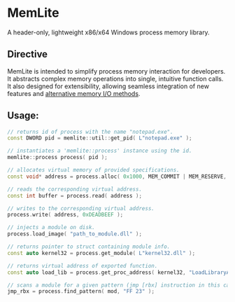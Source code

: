 # MemLite
A header-only, lightweight x86/x64 Windows process memory library.
## Directive
MemLite is intended to simplify process memory interaction for developers. It abstracts complex memory operations into single, intuitive function calls. It also designed for extensibility, allowing seamless integration of new features and [alternative memory I/O methods](https://github.com/thetuh/MemLite/blob/main/src/memory-interfaces/driver.h).
## Usage:
```cpp
// returns id of process with the name "notepad.exe".
const DWORD pid = memlite::util::get_pid( L"notepad.exe" );

// instantiates a 'memlite::process' instance using the id.
memlite::process process( pid );

// allocates virtual memory of provided specifications.
const void* address = process.alloc( 0x1000, MEM_COMMIT | MEM_RESERVE, PAGE_EXECUTE_READWRITE );

// reads the corresponding virtual address.
const int buffer = process.read( address );

// writes to the corresponding virtual address.
process.write( address, 0xDEADBEEF );

// injects a module on disk.
process.load_image( "path_to_module.dll" );

// returns pointer to struct containing module info.
const auto kernel32 = process.get_module( L"kernel32.dll" );

// returns virtual address of exported function.
const auto load_lib = process.get_proc_address( kernel32, "LoadLibraryA" );

// scans a module for a given pattern (jmp [rbx] instruction in this case).
jmp_rbx = process.find_pattern( mod, "FF 23" );
```
